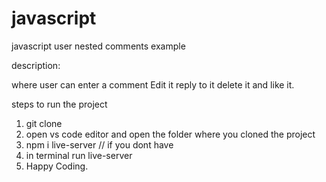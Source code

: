 
# javascript
javascript user nested comments example

description:

where user can enter a comment
Edit it 
reply to it
delete it
and like it.

steps to run the project 
1. git clone <url to clone>
2. open vs code editor and open the folder where you cloned the project
3. npm i live-server // if you dont have 
4. in terminal run live-server
5. Happy Coding.
